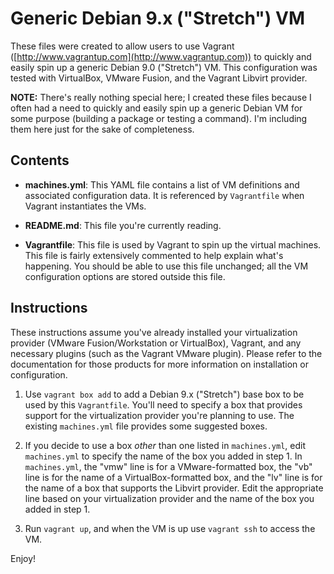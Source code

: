 # Generic Debian 9.x ("Stretch") VM

These files were created to allow users to use Vagrant ([http://www.vagrantup.com](http://www.vagrantup.com)) to quickly and easily spin up a generic Debian 9.0 ("Stretch") VM. This configuration was tested with VirtualBox, VMware Fusion, and the Vagrant Libvirt provider.

**NOTE:** There's really nothing special here; I created these files because I often had a need to quickly and easily spin up a generic Debian VM for some purpose (building a package or testing a command). I'm including them here just for the sake of completeness.

## Contents

* **machines.yml**: This YAML file contains a list of VM definitions and associated configuration data. It is referenced by `Vagrantfile` when Vagrant instantiates the VMs.

* **README.md**: This file you're currently reading.

* **Vagrantfile**: This file is used by Vagrant to spin up the virtual machines. This file is fairly extensively commented to help explain what's happening. You should be able to use this file unchanged; all the VM configuration options are stored outside this file.

## Instructions

These instructions assume you've already installed your virtualization provider (VMware Fusion/Workstation or VirtualBox), Vagrant, and any necessary plugins (such as the Vagrant VMware plugin). Please refer to the documentation for those products for more information on installation or configuration.

1. Use `vagrant box add` to add a Debian 9.x ("Stretch") base box to be used by this `Vagrantfile`. You'll need to specify a box that provides support for the virtualization provider you're planning to use. The existing `machines.yml` file provides some suggested boxes.

2. If you decide to use a box _other_ than one listed in `machines.yml`, edit `machines.yml` to specify the name of the box you added in step 1. In `machines.yml`, the "vmw" line is for a VMware-formatted box, the "vb" line is for the name of a VirtualBox-formatted box, and the "lv" line is for the name of a box that supports the Libvirt provider. Edit the appropriate line based on your virtualization provider and the name of the box you added in step 1.

3. Run `vagrant up`, and when the VM is up use `vagrant ssh` to access the VM.

Enjoy!
